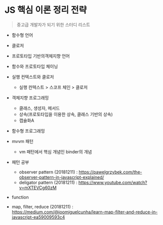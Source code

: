 # JS 핵심 이론 정리 전략
> 중고급 개발자가 되기 위한 스터디 리스트

* 함수형 언어
* 클로저
* 프로토타입 기반의객체지향 언어

* 함수와 프로토타입 체이닝
* 실행 컨텍스트와 클로저
  - 실행 컨텍스트 > 스코프 체인 > 클로저
* 객체지향 프로그래밍
  - 클래스, 생성자, 메서드
  - 상속(프로토타입을 이용한 상속, 클래스 기반의 상속)
  - 캡슐화A
* 함수형 프로그래밍

* mvvm 패턴
  - vm 패턴에서 핵심 개념인 binder의 개념 

* 패턴 공부
  - observer pattern (20181211)
  : https://pawelgrzybek.com/the-observer-pattern-in-javascript-explained/
  - deligator pattern (20181211)
  : https://www.youtube.com/watch?v=mXTEVCg60zM
  
  
* function 
 - map, filter, reduce  (20181211)
 : https://medium.com/@joomiguelcunha/learn-map-filter-and-reduce-in-javascript-ea59009593c4


